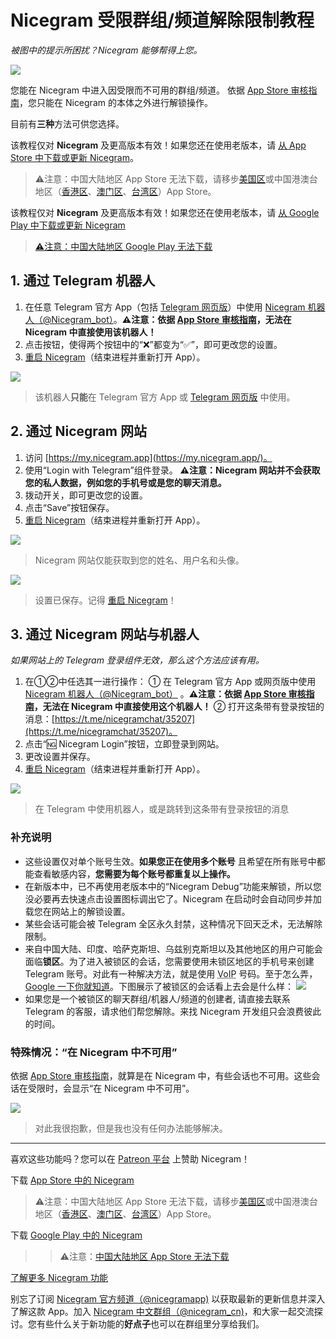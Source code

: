 # Nicegram 受限群组/频道解除限制教程
_被图中的提示所困扰？Nicegram 能够帮得上您。_

![](/images/ChannelBlockedPornBubble.png)

您能在 Nicegram 中进入因受限而不可用的群组/频道。
依据 [App Store 审核指南][app-store-guidelines]，您只能在 Nicegram 的本体之外进行解锁操作。

目前有**三种**方法可供您选择。

该教程仅对 **Nicegram** 及更高版本有效！如果您还在使用老版本，请 [从 App Store 中下载或更新 Nicegram][nicegram-app-store]。
> ⚠️注意：中国大陆地区 App Store 无法下载，请移步[美国区](https://apps.apple.com/us/app/id1608870673)或中国港澳台地区（[香港区](https://apps.apple.com/hk/app/id1608870673)、[澳门区](https://apps.apple.com/mo/app/id1608870673)、[台湾区](https://apps.apple.com/app/apple-store/id1608870673?pt=119567154&ct=nicegram.app&mt=8)）App Store。

该教程仅对 **Nicegram** 及更高版本有效！如果您还在使用老版本，请 [从 Google Play 中下载或更新 Nicegram][nicegram-google-play]
> [⚠️注意：中国大陆地区 Google Play 无法下载](https://play.google.com/store/apps/details?id=app.nicegram&utm_source=nicegram.app&utm_medium=main&utm_campaign=web)


## 1. 通过 Telegram 机器人

1.   在任意 Telegram 官方 App（包括 [Telegram 网页版](https://web.telegram.org)）中使用 [Nicegram 机器人（@Nicegram_bot）](https://t.me/nicegram_bot)。**⚠️注意：依据 [App Store 审核指南][app-store-guidelines]，无法在 Nicegram 中直接使用该机器人！**
2.   点击按钮，使得两个按钮中的“❌”都变为“✅”，即可更改您的设置。
3.   [重启 Nicegram][force-close]（结束进程并重新打开 App）。

![](images/Unblock1.png)

> 该机器人**只能**在 Telegram 官方 App 或 [Telegram 网页版](https://web.telegram.org) 中使用。

## 2. 通过 Nicegram 网站

1.   访问 [https://my.nicegram.app](https://my.nicegram.app/)。
2.   使用“Login with Telegram”组件登录。
     **⚠️注意：Nicegram 网站并不会获取您的私人数据，例如您的手机号或是您的聊天消息。**
3.   拨动开关，即可更改您的设置。
4.   点击“Save”按钮保存。
5.   [重启 Nicegram][force-close]（结束进程并重新打开 App）。

![](/images/LoginTelegramAuth.png)

> Nicegram 网站仅能获取到您的姓名、用户名和头像。


![](/images/MyNicegramAppSettings.png)

> 设置已保存。记得 [重启 Nicegram][force-close]！


## 3. 通过 Nicegram 网站与机器人

_如果网站上的 Telegram 登录组件无效，那么这个方法应该有用。_

1.   在①②中任选其一进行操作：
        ① 在 Telegram 官方 App 或网页版中使用 [Nicegram 机器人（@Nicegram_bot）](https://t.me/nicegram_bot) 。**⚠️注意：依据 [App Store 审核指南][app-store-guidelines]，无法在 Nicegram 中直接使用这个机器人！**
        ② 打开这条带有登录按钮的消息：[https://t.me/nicegramchat/35207](https://t.me/nicegramchat/35207)。
2.   点击“🆖 Nicegram Login”按钮，立即登录到网站。
3.   更改设置并保存。
4.   [重启 Nicegram][force-close]（结束进程并重新打开 App）。

![](images/Unblock3.png)

> 在 Telegram 中使用机器人，或是跳转到这条带有登录按钮的消息

### 补充说明

* 这些设置仅对单个账号生效。**如果您正在使用多个账号** 且希望在所有账号中都能查看敏感内容，**您需要为每个账号都重复以上操作。**
* 在新版本中，已不再使用老版本中的“Nicegram Debug”功能来解锁，所以您没必要再去快速点击设置图标调出它了。Nicegram 在启动时会自动同步并加载您在网站上的解锁设置。
* 某些会话可能会被 Telegram 全区永久封禁，这种情况下回天乏术，无法解除限制。
* 来自中国大陆、印度、哈萨克斯坦、乌兹别克斯坦以及其他地区的用户可能会面临**锁区**。为了进入被锁区的会话，您需要使用未锁区地区的手机号来创建 Telegram 账号。对此有一种解决方法，就是使用 <abbr title="Voice over Internet Protocol">VoIP</abbr> 号码。至于怎么弄，[Google 一下你就知道](https://www.google.com/search?q=voip+number+for+telegram)。下图展示了被锁区的会话看上去会是什么样：
	![](/images/ChannelBlockedPornMessage.png)
* 如果您是一个被锁区的聊天群组/机器人/频道的创建者, 请直接去联系 Telegram 的客服，请求他们帮您解除。来找 Nicegram 开发组只会浪费彼此的时间。 

### 特殊情况：“在 Nicegram 中不可用”

依据 [App Store 审核指南][app-store-guidelines]，就算是在 Nicegram 中，有些会话也不可用。这些会话在受限时，会显示“在 Nicegram 中不可用”。


![](/images/UnavailableInNicegram.png)

> 对此我很抱歉，但是我也没有任何办法能够解决。

---

喜欢这些功能吗？您可以在 [Patreon 平台](https://patreon.com/nicegram) 上赞助 Nicegram！

下载 [App Store 中的 Nicegram][nicegram-app-store]
> ⚠️注意：中国大陆地区 App Store 无法下载，请移步[美国区](https://apps.apple.com/us/app/id1608870673)或中国港澳台地区（[香港区](https://apps.apple.com/hk/app/id1608870673)、[澳门区](https://apps.apple.com/mo/app/id1608870673)、[台湾区](https://apps.apple.com/app/apple-store/id1608870673?pt=119567154&ct=nicegram.app&mt=8)）App Store。

下载 [Google Play 中的 Nicegram][nicegram-google-play]
>> ⚠️注意：[中国大陆地区 App Store 无法下载](https://play.google.com/store/apps/details?id=app.nicegram&utm_source=nicegram.app&utm_medium=main&utm_campaign=web)

[了解更多 Nicegram 功能](/cn/features)

别忘了订阅 [Nicegram 官方频道（@nicegramapp)](https://t.me/nicegramapp) 以获取最新的更新信息并深入了解这款 App。加入 [Nicegram 中文群组（@nicegram_cn)](https://t.me/nicegram_cn)，和大家一起交流探讨。您有些什么关于新功能的**好点子**也可以在群组里分享给我们。

[app-store-guidelines]: https://developer.apple.com/cn/app-store/review/guidelines/#user-generated-content
[nicegram-app-store]: https://apps.apple.com/app/apple-store/id1608870673?pt=119567154&ct=nicegram.app&mt=8
[nicegram-google-play]: https://play.google.com/store/apps/details?id=app.nicegram&utm_source=nicegram.app&utm_medium=main&utm_campaign=web
[force-close]: https://support.apple.com/zh-cn/HT201330

